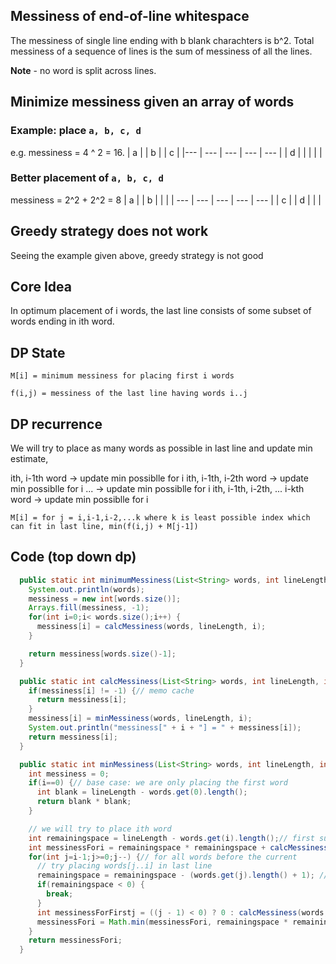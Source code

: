 
## Messiness of end-of-line whitespace

The messiness of single line ending with b blank charachters is b^2.
Total messiness of a sequence of lines is the sum of messiness of all the lines.

**Note** - no word is split across lines.

## Minimize messiness given an array of words


### Example: place `a, b, c, d`

e.g. messiness = 4 ^ 2 = 16.
| a | | b | | c |
|--- | --- | --- | --- | --- |
| d | | | | |

### Better placement of `a, b, c, d`

messiness = 2^2 + 2^2 = 8
| a | | b | | |
| --- | --- | --- | --- | --- |
| c | | d | | |

## Greedy strategy does not work

Seeing the example given above, greedy strategy is not good

## Core Idea

In optimum placement of i words,
the last line consists of some subset of words ending in ith word.

## DP State

`M[i] = minimum messiness for placing first i words`

`f(i,j) = messiness of the last line having words i..j`

## DP recurrence

We will try to place as many words as possible in last line and update min estimate,

ith, i-1th word -> update min possiblle for i
ith, i-1th, i-2th word -> update min possiblle for i
... -> update min possiblle for i
ith, i-1th, i-2th, ... i-kth word -> update min possiblle for i

`M[i] = for j = i,i-1,i-2,...k where k is least possible index which can fit in last line, min(f(i,j) + M[j-1])`

## Code (top down dp)

```java
  public static int minimumMessiness(List<String> words, int lineLength) {
    System.out.println(words);
    messiness = new int[words.size()];
    Arrays.fill(messiness, -1);
    for(int i=0;i< words.size();i++) {
      messiness[i] = calcMessiness(words, lineLength, i);
    }

    return messiness[words.size()-1];
  }

  public static int calcMessiness(List<String> words, int lineLength, int i) {
    if(messiness[i] != -1) {// memo cache
      return messiness[i];
    }
    messiness[i] = minMessiness(words, lineLength, i);
    System.out.println("messiness[" + i + "] = " + messiness[i]);
    return messiness[i];
  }

  public static int minMessiness(List<String> words, int lineLength, int i) {
    int messiness = 0;
    if(i==0) {// base case: we are only placing the first word
      int blank = lineLength - words.get(0).length();
      return blank * blank;
    }

    // we will try to place ith word
    int remainingspace = lineLength - words.get(i).length();// first substract its space
    int messinessFori = remainingspace * remainingspace + calcMessiness(words, lineLength, i-1);// only placing ith word in last line
    for(int j=i-1;j>=0;j--) {// for all words before the current
      // try placing words[j..i] in last line
      remainingspace = remainingspace - (words.get(j).length() + 1); // extra 1 for space between words
      if(remainingspace < 0) {
        break;
      }
      int messinessForFirstj = ((j - 1) < 0) ? 0 : calcMessiness(words, lineLength, j-1);// mesiness of last word on previous line i.e M[j-1]
      messinessFori = Math.min(messinessFori, remainingspace * remainingspace + messinessForFirstj);// update estimate for each words[j..i] placement in last line
    }
    return messinessFori;
  }

```

